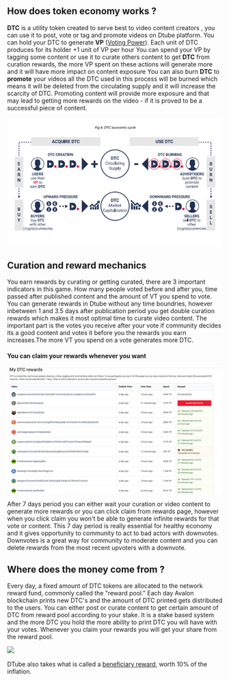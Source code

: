 ## How does token economy works ?

**DTC** is a utility token created to serve best to video content creators , you can use it to post, vote or tag and promote videos on Dtube platform. You can hold your DTC to generate **VP** ([Voting Power](/wiki/voting-power)). Each unit of DTC produces for its holder +1 unit of VP per hour
You can spend your VP by tagging some content or use it to curate others content to get **DTC** from curation rewards, the more VP spent on these actions will generate more and it will have more impact on content exposure
You can also burn **DTC** to **promote** your videos  all the DTC used in this process will be burned which means it will be deleted from the circulating supply and it will increase the scarcity of DTC.
Promoting content will provide more exposure and that may lead to getting more rewards on the video - if it is proved to
be a successful piece of content.

<p align="left">
  <img src="docs/imgs/economy/QUpoNy7.png" />
</p>

## Curation and reward mechanics
You earn rewards by curating or getting curated, there are 3 important indicators in this game. How many people voted before and after you, time passed after published content and the amount of VT you spend to vote.
You can generate rewards in Dtube without any time boundries, however inbetween 1 and 3.5 days after publication period you get double curation rewards which makes it most optimal time to curate video content. The important part is the votes you receive after your vote if community decides its a good content and votes it before you the rewards you earn increases.The more VT you spend on a vote generates more DTC.

#### You can claim your rewards whenever you want

<p align="left">
  <img src="docs/imgs/economy/9YZtg5K.png" />
</p>

After 7 days period you can either wait your curation or video content to generate more rewards or you can click claim from rewards page, however when you click claim you won't be able to generate infinite rewards for that vote or content.
This 7 day period is really essential for healthy economy and it gives opportunity to community to act to bad actors with downvotes. Downvotes is a great way for community to moderate content and you can delete rewards from the most recent upvoters with a downvote.

## Where does the money come from ?

Every day, a fixed amount of DTC tokens are allocated to the network reward fund, commonly called the "reward pool." Each day Avalon blockchain prints new DTC's and the amount of DTC printed gets distributed to the users. You can either post or curate content to get certain amount of DTC from reward pool according to your stake. It is a stake based system and the more DTC you hold the more ability to print DTC you will have with your votes. Whenever you claim your rewards you will get your share from the reward pool. 

<p align="left">
  <img src="https://github.com/dtube/docs/blob/master/imgs/dtubebeneficiary.png?raw=true" />
</p>

DTube also takes what is called a [beneficiary reward](/wiki/faq/does-dtube-take-beneficiary-rewards), worth 10% of the inflation.

